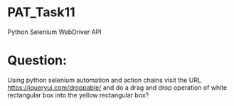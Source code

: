# PAT_Task11
Python  Selenium  WebDriver API

# Question:
Using python selenium automation and action chains visit the URL https://jqueryui.com/droppable/ 
and do a drag and drop operation of white rectangular box into the yellow rectangular box?
